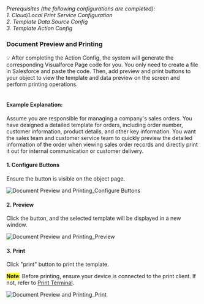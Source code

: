 <h5 id="start"></h5>

*Prerequisites (the following configurations are completed):*<br/>
*1. Cloud/Local Print Service Configuration*<br/>
*2. Template Data Source Config*<br/>
*3. Template Action Config*<br/>

### Document Preview and Printing

<aside>
💡 After completing the Action Config, the system will generate the corresponding Visualforce Page code for you. You only need to create a file in Salesforce and paste the code. Then, add preview and print buttons to your object to view the template and data preview on the screen and perform printing operations.
</aside>
<br>

#### **Example Explanation:**
Assume you are responsible for managing a company's sales orders. You have designed a detailed template for orders, including order number, customer information, product details, and other key information. You want the sales team and customer service team to quickly preview the detailed information of the order when viewing sales order records and directly print it out for internal communication or customer delivery.

<div id="adprint-step1"></div>

#### **1. Configure Buttons**

Ensure the button is visible on the object page.

![Document Preview and Printing_Configure Buttons](../_images/zh-cn/文档预览与打印_配置按钮.gif)

#### **2. Preview**

Click the button, and the selected template will be displayed in a new window.<br/>

![Document Preview and Printing_Preview](../_images/zh-cn/文档预览与打印_预览.gif)

#### **3. Print**

Click "print" button to print the template.<br/>

<mark>**Note**</mark>: Before printing, ensure your device is connected to the print client. If not, refer to [Print Terminal](download.md).

![Document Preview and Printing_Print](../_images/zh-cn/文档预览与打印_打印.png)
